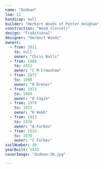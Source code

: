 ```yaml
---
name: "Dodman"
loa: 22
handicap: null
builder: "Herbert Woods of Potter Heigham"
construction: "Wood (Carvel)"
design: "Traditional"
designer: "Herbert Woods"
owners:
  - from: 2011
    to: null
    owner: "Chris Balls"
  - from: 1980
    to: 2011
    owner: "C M Crawshaw"
  - from: 1972
    to: 1980
    owner: "R Brener"
  - from: 1972
    to: 1980
    owner: "R Fagin"
  - from: 1970
    to: 1972
    owner: "R Webb"
  - from: 1933
    to: 1970
    owner: "A Forbes"
  - from: 1933
    to: 1970
    owner: "C Forbes"
sailNumber: 30
yearBuilt: 1933
coverImage: "dodman-30.jpg"

---
```

